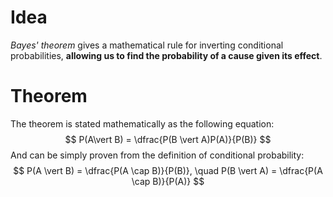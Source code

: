 # Idea
*Bayes' theorem* gives a mathematical rule for inverting conditional probabilities, **allowing us to find the probability of a cause given its effect**.
# Theorem
The theorem is stated mathematically as the following equation:
$$
P(A\vert B) = \dfrac{P(B \vert A)P(A)}{P(B)}
$$
And can be simply proven from the definition of conditional probability:
$$
P(A \vert B) = \dfrac{P(A \cap B)}{P(B)}, \quad P(B \vert A) = \dfrac{P(A \cap B)}{P(A)}
$$